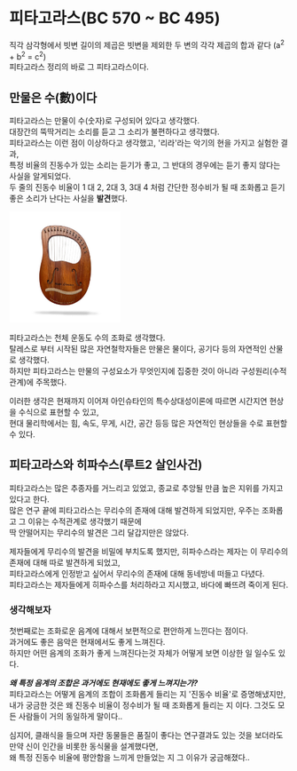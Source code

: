 # 피타고라스(BC 570 ~ BC 495)
직각 삼각형에서 빗변 길이의 제곱은 빗변을 제외한 두 변의 각각 제곱의 합과 같다
(a<sup>2</sup> + b<sup>2</sup> = c<sup>2</sup>)  
피타고라스 정리의 바로 그 피타고라스이다.


## 만물은 수(數)이다
피타고라스는 만물이 수(숫자)로 구성되어 있다고 생각했다.  
대장간의 뚝딱거리는 소리를 듣고 그 소리가 불편하다고 생각했다.  
피타고라스는 이런 점이 이상하다고 생각했고, '리라'라는 악기의 현을 가지고 실험한 결과,  
특정 비율의 진동수가 있는 소리는 듣기가 좋고, 그 반대의 경우에는 듣기 좋지 않다는 사실을 알게되었다.  
두 줄의 진동수 비율이 1 대 2, 2대 3, 3대 4 처럼 간단한 정수비가 될 때 조화롭고 듣기 좋은 소리가 난다는 사실을 **발견**했다.  

<img src="images/리라.jpg" width="200" height="200" alt="리라"/>


피타고라스는 천체 운동도 수의 조화로 생각했다.  
탈레스로 부터 시작된 많은 자연철학자들은 만물은 물이다, 공기다 등의 자연적인 산물로 생각했다.  
하지만 피타고라스는 만물의 구성요소가 무엇인지에 집중한 것이 아니라 구성원리(수적 관계)에 주목했다.

이러한 생각은 현재까지 이어져 아인슈타인의 특수상대성이론에 따르면 시간지연 현상을 수식으로 표현할 수 있고,  
현대 물리학에서는 힘, 속도, 무게, 시간, 공간 등등 많은 자연적인 현상들을 수로 표현할 수 있다.  

## 피타고라스와 히파수스(루트2 살인사건)
피타고라스는 많은 추종자를 거느리고 있었고, 종교로 추앙될 만큼 높은 지위를 가지고 있다고 한다.  
많은 연구 끝에 피타고라스는 무리수의 존재에 대해 발견하게 되었지만, 우주는 조화롭고 그 이유는 수적관계로 생각했기 때문에  
딱 안떨어지는 무리수의 발견은 그리 달갑지만은 않았다.

제자들에게 무리수의 발견을 비밀에 부치도록 했지만, 히파수스라는 제자는 이 무리수의 존재에 대해 따로 발견하게 되었고,  
피타고라스에게 인정받고 싶어서 무리수의 존재에 대해 동네방네 떠들고 다녔다.  
피타고라스는 제자들에게 히파수스를 처리하라고 지시했고, 바다에 빠뜨려 죽이게 된다.


### 생각해보자
첫번째로는 조화로운 음계에 대해서 보편적으로 편안하게 느낀다는 점이다.  
과거에도 좋은 음악은 현재에서도 좋게 느껴진다.  
하지만 어떤 음계의 조화가 좋게 느껴진다는것 자체가 어떻게 보면 이상한 일 일수도 있다.

**_왜 특정 음계의 조합은 과거에도 현재에도 좋게 느껴지는가?_**  
피타고라스는 어떻게 음계의 조합이 조화롭게 들리는 지 '진동수 비율'로 증명해냈지만,  
내가 궁금한 것은 왜 진동수 비율이 정수비가 될 때 조화롭게 들리는 지 이다. 그것도 모든 사람들이 거의 동일하게 말이다..  

심지어, 클래식을 들으며 자란 동물들은 품질이 좋다는 연구결과도 있는 것을 보더라도  
만약 신이 인간을 비롯한 동식물을 설계했다면,  
왜 특정 진동수 비율에 평안함을 느끼게 만들었는 지 그 이유가 궁금해졌다..